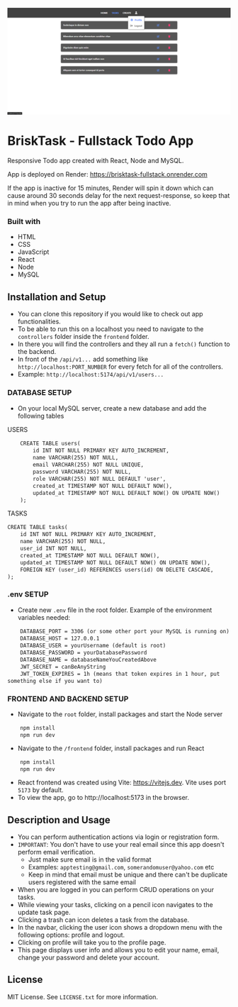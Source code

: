 ![BriskTask Fullstack App Preview](./frontend/public/brisktask-preview.png)

# BriskTask - Fullstack Todo App

Responsive Todo app created with React, Node and MySQL.

App is deployed on Render: https://brisktask-fullstack.onrender.com

If the app is inactive for 15 minutes, Render will spin it down which can cause around 30 seconds delay for the next request-response, so keep that in mind when you try to run the app after being inactive.

### Built with

-   HTML
-   CSS
-   JavaScript
-   React
-   Node
-   MySQL

## Installation and Setup

-   You can clone this repository if you would like to check out app functionalities.
-   To be able to run this on a localhost you need to navigate to the `controllers` folder inside the `frontend` folder.
-   In there you will find the controllers and they all run a `fetch()` function to the backend.
-   In front of the `/api/v1...` add something like `http://localhost:PORT_NUMBER` for every fetch for all of the controllers.
-   Example: `http://localhost:5174/api/v1/users...`

### DATABASE SETUP

-   On your local MySQL server, create a new database and add the following tables

USERS

```
    CREATE TABLE users(
        id INT NOT NULL PRIMARY KEY AUTO_INCREMENT,
        name VARCHAR(255) NOT NULL,
        email VARCHAR(255) NOT NULL UNIQUE,
        password VARCHAR(255) NOT NULL,
        role VARCHAR(255) NOT NULL DEFAULT 'user',
        created_at TIMESTAMP NOT NULL DEFAULT NOW(),
        updated_at TIMESTAMP NOT NULL DEFAULT NOW() ON UPDATE NOW()
    );
```

TASKS

```
CREATE TABLE tasks(
    id INT NOT NULL PRIMARY KEY AUTO_INCREMENT,
    name VARCHAR(255) NOT NULL,
    user_id INT NOT NULL,
    created_at TIMESTAMP NOT NULL DEFAULT NOW(),
    updated_at TIMESTAMP NOT NULL DEFAULT NOW() ON UPDATE NOW(),
    FOREIGN KEY (user_id) REFERENCES users(id) ON DELETE CASCADE,
);
```

### .env SETUP

-   Create new `.env` file in the root folder. Example of the environment variables needed:

```
    DATABASE_PORT = 3306 (or some other port your MySQL is running on)
    DATABASE_HOST = 127.0.0.1
    DATABASE_USER = yourUsername (default is root)
    DATABASE_PASSWORD = yourDatabasePassword
    DATABASE_NAME = databaseNameYouCreatedAbove
    JWT_SECRET = canBeAnyString
    JWT_TOKEN_EXPIRES = 1h (means that token expires in 1 hour, put something else if you want to)
```

### FRONTEND AND BACKEND SETUP

-   Navigate to the `root` folder, install packages and start the Node server

```
    npm install
    npm run dev
```

-   Navigate to the `/frontend` folder, install packages and run React

```
    npm install
    npm run dev
```

-   React frontend was created using Vite: https://vitejs.dev. Vite uses port `5173` by default.
-   To view the app, go to http://localhost:5173 in the browser.

## Description and Usage

-   You can perform authentication actions via login or registration form.
-   `IMPORTANT`: You don't have to use your real email since this app doesn't perform email verification.
    -   Just make sure email is in the valid format
    -   Examples: `apptesting@gmail.com`, `somerandomuser@yahoo.com` etc
    -   Keep in mind that email must be unique and there can't be duplicate users registered with the same email
-   When you are logged in you can perform CRUD operations on your tasks.
-   While viewing your tasks, clicking on a pencil icon navigates to the update task page.
-   Clicking a trash can icon deletes a task from the database.
-   In the navbar, clicking the user icon shows a dropdown menu with the following options: profile and logout.
-   Clicking on profile will take you to the profile page.
-   This page displays user info and allows you to edit your name, email, change your password and delete your account.

## License

MIT License. See `LICENSE.txt` for more information.
